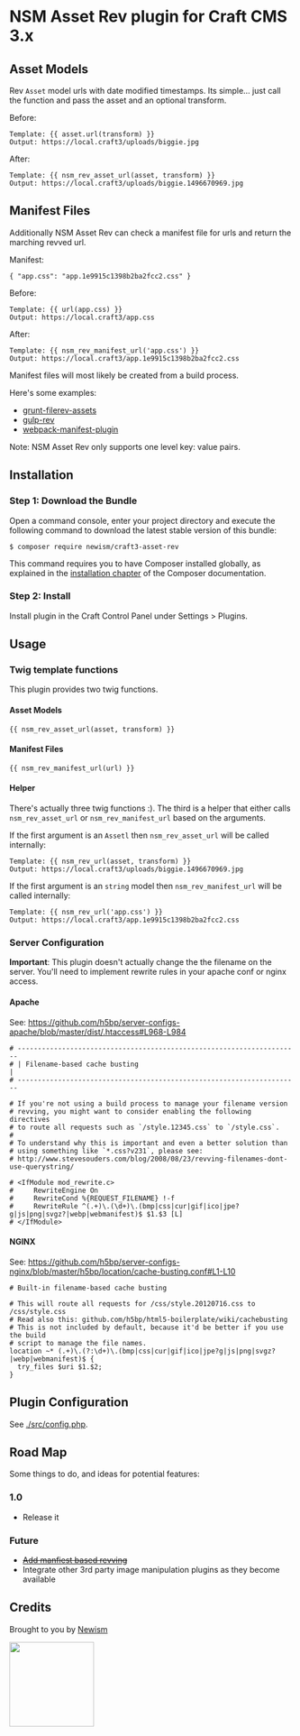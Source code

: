 # NSM Asset Rev plugin for Craft CMS 3.x

## Asset Models

Rev `Asset` model urls with date modified timestamps. Its simple… just call the 
function and pass the asset and an optional transform.

Before:

    Template: {{ asset.url(transform) }}
    Output: https://local.craft3/uploads/biggie.jpg

After:

    Template: {{ nsm_rev_asset_url(asset, transform) }}
    Output: https://local.craft3/uploads/biggie.1496670969.jpg

## Manifest Files

Additionally NSM Asset Rev can check a manifest file for urls and return the
marching revved url.

Manifest:

    { "app.css": "app.1e9915c1398b2ba2fcc2.css" }

Before:

    Template: {{ url(app.css) }}
    Output: https://local.craft3/app.css

After:

    Template: {{ nsm_rev_manifest_url('app.css') }}
    Output: https://local.craft3/app.1e9915c1398b2ba2fcc2.css

Manifest files will most likely be created from a build process. 

Here's some examples:

* [grunt-filerev-assets](https://github.com/richardbolt/grunt-filerev-assets)
* [gulp-rev](https://github.com/sindresorhus/gulp-rev)
* [webpack-manifest-plugin](https://github.com/danethurber/webpack-manifest-plugin)

Note: NSM Asset Rev only supports one level key: value pairs. 

## Installation

### Step 1: Download the Bundle

Open a command console, enter your project directory and execute the
following command to download the latest stable version of this bundle:

```console
$ composer require newism/craft3-asset-rev
```

This command requires you to have Composer installed globally, as explained
in the [installation chapter](https://getcomposer.org/doc/00-intro.md)
of the Composer documentation.

### Step 2: Install

Install plugin in the Craft Control Panel under Settings > Plugins.

## Usage

### Twig template functions

This plugin provides two twig functions.

#### Asset Models

    {{ nsm_rev_asset_url(asset, transform) }}
    
#### Manifest Files

    {{ nsm_rev_manifest_url(url) }}
    
#### Helper
 
There's actually three twig functions :). The third is a helper that either calls
`nsm_rev_asset_url` or `nsm_rev_manifest_url` based on the arguments.

If the first argument is an `Assetl` then `nsm_rev_asset_url` will be called 
internally:

    Template: {{ nsm_rev_url(asset, transform) }}
    Output: https://local.craft3/uploads/biggie.1496670969.jpg
    
If the first argument is an `string` model then `nsm_rev_manifest_url` will be called 
internally:
    
    Template: {{ nsm_rev_url('app.css') }}
    Output: https://local.craft3/app.1e9915c1398b2ba2fcc2.css

### Server Configuration

**Important**: This plugin doesn't actually change the the filename on the server. 
You'll need to implement rewrite rules in your apache conf or nginx access.

#### Apache

See: https://github.com/h5bp/server-configs-apache/blob/master/dist/.htaccess#L968-L984

    # ----------------------------------------------------------------------
    # | Filename-based cache busting                                       |
    # ----------------------------------------------------------------------

    # If you're not using a build process to manage your filename version
    # revving, you might want to consider enabling the following directives
    # to route all requests such as `/style.12345.css` to `/style.css`.
    #
    # To understand why this is important and even a better solution than
    # using something like `*.css?v231`, please see:
    # http://www.stevesouders.com/blog/2008/08/23/revving-filenames-dont-use-querystring/

    # <IfModule mod_rewrite.c>
    #     RewriteEngine On
    #     RewriteCond %{REQUEST_FILENAME} !-f
    #     RewriteRule ^(.+)\.(\d+)\.(bmp|css|cur|gif|ico|jpe?g|js|png|svgz?|webp|webmanifest)$ $1.$3 [L]
    # </IfModule>
    
#### NGINX

See: https://github.com/h5bp/server-configs-nginx/blob/master/h5bp/location/cache-busting.conf#L1-L10

    # Built-in filename-based cache busting

    # This will route all requests for /css/style.20120716.css to /css/style.css
    # Read also this: github.com/h5bp/html5-boilerplate/wiki/cachebusting
    # This is not included by default, because it'd be better if you use the build
    # script to manage the file names.
    location ~* (.+)\.(?:\d+)\.(bmp|css|cur|gif|ico|jpe?g|js|png|svgz?|webp|webmanifest)$ {
      try_files $uri $1.$2;
    }

## Plugin Configuration

See [./src/config.php](./src/config.php).

## Road Map

Some things to do, and ideas for potential features:

### 1.0

* Release it

### Future

* ~~[Add manfiest based revving](https://github.com/newism/craft3-asset-rev/issues/1)~~ 
* Integrate other 3rd party image manipulation plugins as they become available

## Credits

Brought to you by [Newism](http://newism.com.au)

[<img src="http://newism.com.au/uploads/content/newism-logo.png" width="150px" />](http://newism.com.au/)
